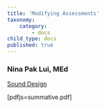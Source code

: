 ```yaml
---
title: 'Modifying Assessments'
taxonomy:
    category:
        - docs
child_type: docs
published: true
---
```


### Nina Pak Lui, MEd

<a class="embedly-card" data-card-controls="0" href="https://docs.google.com/presentation/d/1JPSt7Yct5ZA5hoA138RQfrxIUiiRc-ue0KLyhyVstf4/present?includes_info_params=1&eisi=CN7zlZngnegCFQI6JAod1hwGcw#slide=id.g35f391192_00">Sound Design</a>
<script async src="//cdn.embedly.com/widgets/platform.js" charset="UTF-8"></script>

[pdfjs=summative.pdf]
